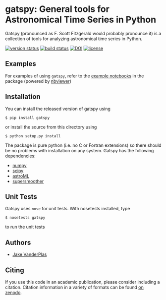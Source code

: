 # gatspy: General tools for Astronomical Time Series in Python

Gatspy (pronounced as F. Scott Fitzgerald would probably pronounce it)
is a collection of tools for analyzing astronomical time series in Python.

[![version status](http://img.shields.io/pypi/v/gatspy.svg?style=flat)](https://pypi.python.org/pypi/gatspy)
[![build status](http://img.shields.io/travis/astroML/gatspy/master.svg?style=flat)](https://travis-ci.org/astroML/gatspy)
[![DOI](https://zenodo.org/badge/doi/10.5281/zenodo.14833.svg)](http://dx.doi.org/10.5281/zenodo.14833)
[![license](http://img.shields.io/badge/license-BSD-blue.svg?style=flat)](https://github.com/astroml/gatspy/blob/master/LICENSE)


## Examples
For examples of using ``gatspy``, refer to the [example notebooks](http://nbviewer.ipython.org/github/astroML/gatspy/blob/master/examples/Index.ipynb) in the package (powered by [nbviewer]())

## Installation
You can install the released version of gatspy using

    $ pip install gatspy

or install the source from this directory using

    $ python setup.py install

The package is pure python (i.e. no C or Fortran extensions) so there should be no problems with installation on any system.
Gatspy has the following dependencies:

- [numpy](http://numpy.org)
- [scipy](http://scipy.org)
- [astroML](http://astroML.org)
- [supersmoother](http://github.com/jakevdp/supersmoother)


## Unit Tests
Gatspy uses ``nose`` for unit tests. With nosetests installed, type

    $ nosetests gatspy

to run the unit tests

## Authors
- [Jake VanderPlas](http://www.vanderplas.com)

## Citing
If you use this code in an academic publication, please consider including a citation. Citation information in a variety of formats can be found [on zenodo](http://dx.doi.org/10.5281/zenodo.14833).
